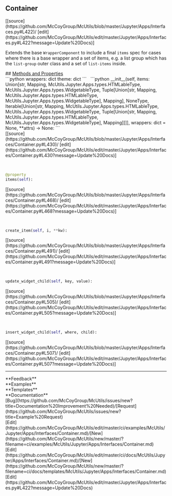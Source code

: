 ## <a id="McUtils.Jupyter.Apps.Interfaces.Container">Container</a> 

<div class="docs-source-link" markdown="1">
[[source](https://github.com/McCoyGroup/McUtils/blob/master/Jupyter/Apps/Interfaces.py#L422)/
[edit](https://github.com/McCoyGroup/McUtils/edit/master/Jupyter/Apps/Interfaces.py#L422?message=Update%20Docs)]
</div>

Extends the base `WrapperComponent` to include a final
`items` spec for cases where there is a base wrapper and a set of items,
e.g. a list group which has the `list-group` outer class and a set of `list-items` inside.







<div class="collapsible-section">
 <div class="collapsible-section collapsible-section-header" markdown="1">
## <a class="collapse-link" data-toggle="collapse" href="#methods" markdown="1"> Methods and Properties</a> <a class="float-right" data-toggle="collapse" href="#methods"><i class="fa fa-chevron-down"></i></a>
 </div>
 <div class="collapsible-section collapsible-section-body collapse show" id="methods" markdown="1">
 ```python
wrappers: dict
theme: dict
```
<a id="McUtils.Jupyter.Apps.Interfaces.Container.__init__" class="docs-object-method">&nbsp;</a> 
```python
__init__(self, items: Union[str, Mapping, McUtils.Jupyter.Apps.types.HTMLableType, McUtils.Jupyter.Apps.types.WidgetableType, Tuple[Union[str, Mapping, McUtils.Jupyter.Apps.types.HTMLableType, McUtils.Jupyter.Apps.types.WidgetableType], Mapping], NoneType, Iterable[Union[str, Mapping, McUtils.Jupyter.Apps.types.HTMLableType, McUtils.Jupyter.Apps.types.WidgetableType, Tuple[Union[str, Mapping, McUtils.Jupyter.Apps.types.HTMLableType, McUtils.Jupyter.Apps.types.WidgetableType], Mapping]]]], wrappers: dict = None, **attrs) -> None: 
```
<div class="docs-source-link" markdown="1">
[[source](https://github.com/McCoyGroup/McUtils/blob/master/Jupyter/Apps/Interfaces/Container.py#L430)/
[edit](https://github.com/McCoyGroup/McUtils/edit/master/Jupyter/Apps/Interfaces/Container.py#L430?message=Update%20Docs)]
</div>


<a id="McUtils.Jupyter.Apps.Interfaces.Container.items" class="docs-object-method">&nbsp;</a> 
```python
@property
items(self): 
```
<div class="docs-source-link" markdown="1">
[[source](https://github.com/McCoyGroup/McUtils/blob/master/Jupyter/Apps/Interfaces/Container.py#L468)/
[edit](https://github.com/McCoyGroup/McUtils/edit/master/Jupyter/Apps/Interfaces/Container.py#L468?message=Update%20Docs)]
</div>


<a id="McUtils.Jupyter.Apps.Interfaces.Container.create_item" class="docs-object-method">&nbsp;</a> 
```python
create_item(self, i, **kw): 
```
<div class="docs-source-link" markdown="1">
[[source](https://github.com/McCoyGroup/McUtils/blob/master/Jupyter/Apps/Interfaces/Container.py#L491)/
[edit](https://github.com/McCoyGroup/McUtils/edit/master/Jupyter/Apps/Interfaces/Container.py#L491?message=Update%20Docs)]
</div>


<a id="McUtils.Jupyter.Apps.Interfaces.Container.update_widget_child" class="docs-object-method">&nbsp;</a> 
```python
update_widget_child(self, key, value): 
```
<div class="docs-source-link" markdown="1">
[[source](https://github.com/McCoyGroup/McUtils/blob/master/Jupyter/Apps/Interfaces/Container.py#L505)/
[edit](https://github.com/McCoyGroup/McUtils/edit/master/Jupyter/Apps/Interfaces/Container.py#L505?message=Update%20Docs)]
</div>


<a id="McUtils.Jupyter.Apps.Interfaces.Container.insert_widget_child" class="docs-object-method">&nbsp;</a> 
```python
insert_widget_child(self, where, child): 
```
<div class="docs-source-link" markdown="1">
[[source](https://github.com/McCoyGroup/McUtils/blob/master/Jupyter/Apps/Interfaces/Container.py#L507)/
[edit](https://github.com/McCoyGroup/McUtils/edit/master/Jupyter/Apps/Interfaces/Container.py#L507?message=Update%20Docs)]
</div>
 </div>
</div>












---


<div markdown="1" class="text-secondary">
<div class="container">
  <div class="row">
   <div class="col" markdown="1">
**Feedback**   
</div>
   <div class="col" markdown="1">
**Examples**   
</div>
   <div class="col" markdown="1">
**Templates**   
</div>
   <div class="col" markdown="1">
**Documentation**   
</div>
   <div class="col" markdown="1">
   
</div>
   <div class="col" markdown="1">
   
</div>
   <div class="col" markdown="1">
   
</div>
</div>
  <div class="row">
   <div class="col" markdown="1">
[Bug](https://github.com/McCoyGroup/McUtils/issues/new?title=Documentation%20Improvement%20Needed)/[Request](https://github.com/McCoyGroup/McUtils/issues/new?title=Example%20Request)   
</div>
   <div class="col" markdown="1">
[Edit](https://github.com/McCoyGroup/McUtils/edit/master/ci/examples/McUtils/Jupyter/Apps/Interfaces/Container.md)/[New](https://github.com/McCoyGroup/McUtils/new/master/?filename=ci/examples/McUtils/Jupyter/Apps/Interfaces/Container.md)   
</div>
   <div class="col" markdown="1">
[Edit](https://github.com/McCoyGroup/McUtils/edit/master/ci/docs/McUtils/Jupyter/Apps/Interfaces/Container.md)/[New](https://github.com/McCoyGroup/McUtils/new/master/?filename=ci/docs/templates/McUtils/Jupyter/Apps/Interfaces/Container.md)   
</div>
   <div class="col" markdown="1">
[Edit](https://github.com/McCoyGroup/McUtils/edit/master/Jupyter/Apps/Interfaces.py#L422?message=Update%20Docs)   
</div>
   <div class="col" markdown="1">
   
</div>
   <div class="col" markdown="1">
   
</div>
   <div class="col" markdown="1">
   
</div>
</div>
</div>
</div>
